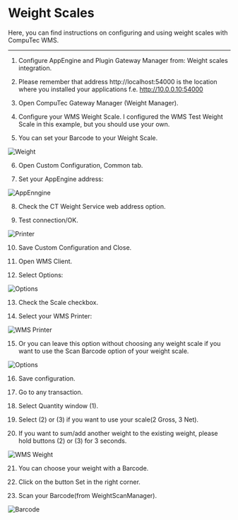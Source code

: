# Weight Scales

Here, you can find instructions on configuring and using weight scales with CompuTec WMS.

---

1. Configure AppEngine and Plugin Gateway Manager from: Weight scales integration.

2. Please remember that address http://localhost:54000 is the location where you installed your applications f.e. http://10.0.0.10:54000

3. Open CompuTec Gateway Manager (Weight Manager).

4. Configure your WMS Weight Scale. I configured the WMS Test Weight Scale in this example, but you should use your own.

5. You can set your Barcode to your Weight Scale.

  ![Weight](./media/weight.webp)

6. Open Custom Configuration, Common tab.

7. Set your AppEngine address:

  ![AppEnngine](./media/appengine-adres.webp)

8. Check the CT Weight Service web address option.

9. Test connection/OK.

  ![Printer](./media/Printer.webp)

10. Save Custom Configuration and Close.

11.  Open WMS Client.

12. Select Options:

  ![Options](./media/options.webp)

13. Check the Scale checkbox.

14. Select your WMS Printer:

  ![WMS Printer](./media/WMS-Printer.webp)

15. Or you can leave this option without choosing any weight scale if you want to use the Scan Barcode option of your weight scale.

  ![Options](./media/options-scan.webp)

16. Save configuration.

17. Go to any transaction.

18. Select Quantity window (1).

19. Select (2) or (3) if you want to use your scale(2 Gross, 3 Net).

20. If you want to sum/add another weight to the existing weight, please hold buttons (2) or (3) for 3 seconds.

  ![WMS Weight](./media/wms-weight.webp)

21. You can choose your weight with a Barcode.

22. Click on the button Set in the right corner.

23. Scan your Barcode(from WeightScanManager).

  ![Barcode](./media/barcode.webp)
